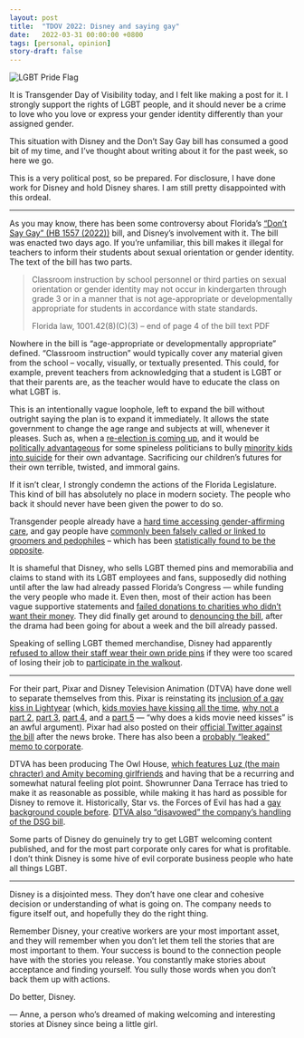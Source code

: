 ```yaml
---
layout: post
title:  "TDOV 2022: Disney and saying gay"
date:   2022-03-31 00:00:00 +0800
tags: [personal, opinion]
story-draft: false
---
```


![LGBT Pride Flag](https://cdn.anneimation.com/misc-assets/lgbt-pride-flag-redesign-hero.jpg)

It is Transgender Day of Visibility today, and I felt like making a post for it. I strongly support the rights of LGBT people, and it should never be a crime to love who you love or express your gender identity differently than your assigned gender.

This situation with Disney and the Don’t Say Gay bill has consumed a good bit of my time, and I’ve thought about writing about it for the past week, so here we go.

This is a very political post, so be prepared. For disclosure, I have done work for Disney and hold Disney shares. I am still pretty disappointed with this ordeal.

---

As you may know, there has been some controversy about Florida’s [“Don’t Say Gay” (HB 1557 (2022))](https://www.flsenate.gov/Session/Bill/2022/1557) bill, and Disney’s involvement with it. The bill was enacted two days ago. If you’re unfamiliar, this bill makes it illegal for teachers to inform their students about sexual orientation or gender identity. The text of the bill has two parts.

> Classroom instruction by school personnel or third parties on sexual orientation or gender identity may not occur in kindergarten through grade 3 or in a manner that is not age-appropriate or developmentally appropriate for students in accordance with state standards.
> 
> Florida law, 1001.42(8)(C)(3) – end of page 4 of the bill text PDF

Nowhere in the bill is “age-appropriate or developmentally appropriate” defined. “Classroom instruction” would typically cover any material given from the school – vocally, visually, or textually presented. This could, for example, prevent teachers from acknowledging that a student is LGBT or that their parents are, as the teacher would have to educate the class on what LGBT is.

This is an intentionally vague loophole, left to expand the bill without outright saying the plan is to expand it immediately. It allows the state government to change the age range and subjects at will, whenever it pleases. Such as, when a [re-election is coming up](https://en.wikipedia.org/wiki/2022_Florida_gubernatorial_election), and it would be [politically advantageous](https://polls.saintleo.edu/desantis-job-approval-at-58-8-percent-saint-leo-university-poll-shows-while-handling-of-covid-pandemic-equally-approved/) for some spineless politicians to bully [minority kids into suicide](https://www.ncbi.nlm.nih.gov/pmc/articles/PMC5178031/) for their own advantage. Sacrificing our children’s futures for their own terrible, twisted, and immoral gains.

If it isn’t clear, I strongly condemn the actions of the Florida Legislature. This kind of bill has absolutely no place in modern society. The people who back it should never have been given the power to do so.

Transgender people already have a [hard time accessing gender-affirming care](https://www.ncbi.nlm.nih.gov/pmc/articles/PMC5842950/), and gay people have [commonly been falsely called or linked to groomers and pedophiles](https://www.ncbi.nlm.nih.gov/pmc/articles/PMC5842950/) – which has been [statistically found to be the opposite](https://pubmed.ncbi.nlm.nih.gov/8008535/).

It is shameful that Disney, who sells LGBT themed pins and memorabilia and claims to stand with its LGBT employees and fans, supposedly did nothing until after the law had already passed Florida’s Congress — while funding the very people who made it. Even then, most of their action has been vague supportive statements and [failed donations to charities who didn’t want their money](https://www.hrc.org/press-releases/human-rights-campaign-refuses-money-from-disney-until-meaningful-action-is-taken-to-combat-floridas-dont-say-gay-or-trans-bill). They did finally get around to [denouncing the bill](https://twitter.com/WaltDisneyCo/status/1508494672817123330), after the drama had been going for about a week and the bill already passed.

Speaking of selling LGBT themed merchandise, Disney had apparently [refused to allow their staff wear their own pride pins](https://twitter.com/disneywalkout/status/1506057714119503873) if they were too scared of losing their job to [participate in the walkout](https://www.npr.org/2022/03/22/1088048998/disney-walkout-dont-say-gay-bill).

---

For their part, Pixar and Disney Television Animation (DTVA) have done well to separate themselves from this. Pixar is reinstating its [inclusion of a gay kiss in Lightyear](https://variety.com/2022/film/news/pixar-lightyear-same-sex-kiss-1235209179/) (which, [kids movies have kissing all the time](https://www.deviantart.com/dramamasks22/art/Disney-Kisses-in-Movies-Part-1-373383713), [why not a part 2](https://www.deviantart.com/dramamasks22/art/Disney-Kisses-in-Movies-Part-2-373383995), [part 3](https://www.deviantart.com/dramamasks22/art/Disney-Kisses-in-Movies-Part-3-417035966), [part 4](https://www.deviantart.com/dramamasks22/art/Disney-Kisses-in-Movies-Part-4-632356702), and a [part 5](https://www.deviantart.com/dramamasks22/art/Disney-Kisses-in-Movies-Part-5-827628074) — “why does a kids movie need kisses” is an awful argument). Pixar had also posted on their [official Twitter against the bill](https://twitter.com/Pixar/status/1503905987907899394) after the news broke. There has also been a [probably “leaked” memo to corporate](https://twitter.com/JuddLegum/status/1501728898865844225).

DTVA has been producing The Owl House, [which features Luz (the main chracter) and Amity becoming girlfriends](https://comicbook.com/tv-shows/news/the-owl-house-luz-amity-internet-reactions/) and having that be a recurring and somewhat natural feeling plot point. Showrunner Dana Terrace has tried to make it as reasonable as possible, while making it has hard as possible for Disney to remove it. Historically, Star vs. the Forces of Evil has had a [gay background couple before](https://ew.com/tv/2017/03/03/disney-first-gay-kiss-star-vs-forces-of-evil/). [DTVA also “disavowed” the company’s handling of the DSG bill](https://www.hollywoodreporter.com/tv/tv-news/disney-tv-animation-bob-chapek-dont-say-gay-bill-1235108612/).

Some parts of Disney do genuinely try to get LGBT welcoming content published, and for the most part corporate only cares for what is profitable. I don’t think Disney is some hive of evil corporate business people who hate all things LGBT.

---

Disney is a disjointed mess. They don’t have one clear and cohesive decision or understanding of what is going on. The company needs to figure itself out, and hopefully they do the right thing.

Remember Disney, your creative workers are your most important asset, and they will remember when you don’t let them tell the stories that are most important to them. Your success is bound to the connection people have with the stories you release. You constantly make stories about acceptance and finding yourself. You sully those words when you don’t back them up with actions.

Do better, Disney.

— Anne, a person who’s dreamed of making welcoming and interesting stories at Disney since being a little girl.